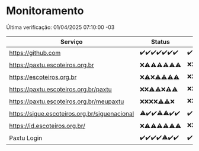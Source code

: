 # Monitoramento

Última verificação: 01/04/2025 07:10:00 -03

|Serviço|Status|Últimas 24h|
|---|---|---|
|https://github.com|<span title="2025-03-25: OK=23">✔️</span><span title="2025-03-26: OK=23">✔️</span><span title="2025-03-27: OK=23">✔️</span><span title="2025-03-28: OK=23">✔️</span><span title="2025-03-29: OK=23">✔️</span><span title="2025-03-30: OK=23">✔️</span><span title="2025-03-31: OK=9">✔️</span>|<span title="31/03/2025 07:10:00 -03 : 200">✔️</span><span title="31/03/2025 08:07:00 -03 : 200">✔️</span><span title="31/03/2025 09:17:00 -03 : 200">✔️</span><span title="31/03/2025 10:20:00 -03 : 200">✔️</span><span title="31/03/2025 11:09:00 -03 : 200">✔️</span><span title="31/03/2025 12:09:00 -03 : 200">✔️</span><span title="31/03/2025 13:11:00 -03 : 200">✔️</span><span title="31/03/2025 14:07:00 -03 : 200">✔️</span><span title="31/03/2025 15:12:00 -03 : 200">✔️</span><span title="31/03/2025 16:07:00 -03 : 200">✔️</span><span title="31/03/2025 17:10:00 -03 : 200">✔️</span><span title="31/03/2025 18:08:00 -03 : 200">✔️</span><span title="31/03/2025 19:08:00 -03 : 200">✔️</span><span title="31/03/2025 20:08:00 -03 : 200">✔️</span><span title="31/03/2025 21:51:00 -03 : 200">✔️</span><span title="31/03/2025 23:38:00 -03 : 200">✔️</span><span title="01/04/2025 00:36:00 -03 : 200">✔️</span><span title="01/04/2025 01:12:00 -03 : 200">✔️</span><span title="01/04/2025 02:09:00 -03 : 200">✔️</span><span title="01/04/2025 03:13:00 -03 : 200">✔️</span><span title="01/04/2025 04:09:00 -03 : 200">✔️</span><span title="01/04/2025 05:13:00 -03 : 200">✔️</span><span title="01/04/2025 06:10:00 -03 : 200">✔️</span><span title="01/04/2025 07:10:00 -03 : 200">✔️</span>|
|https://paxtu.escoteiros.org.br|<span title="2025-03-25: Falhas=23">❌</span><span title="2025-03-26: OK=2, Falhas=21">⚠️</span><span title="2025-03-27: OK=8, Falhas=15">⚠️</span><span title="2025-03-28: OK=2, Falhas=21">⚠️</span><span title="2025-03-29: OK=3, Falhas=20">⚠️</span><span title="2025-03-30: OK=5, Falhas=18">⚠️</span><span title="2025-03-31: OK=2, Falhas=7">⚠️</span>|<span title="31/03/2025 07:10:00 -03 : 403">❌</span><span title="31/03/2025 08:07:00 -03 : 403">❌</span><span title="31/03/2025 09:17:00 -03 : 403">❌</span><span title="31/03/2025 10:20:00 -03 : 200">✔️</span><span title="31/03/2025 11:09:00 -03 : 403">❌</span><span title="31/03/2025 12:09:00 -03 : 200">✔️</span><span title="31/03/2025 13:11:00 -03 : 403">❌</span><span title="31/03/2025 14:07:00 -03 : 403">❌</span><span title="31/03/2025 15:12:00 -03 : 403">❌</span><span title="31/03/2025 16:07:00 -03 : 403">❌</span><span title="31/03/2025 17:10:00 -03 : 403">❌</span><span title="31/03/2025 18:08:00 -03 : 403">❌</span><span title="31/03/2025 19:08:00 -03 : 403">❌</span><span title="31/03/2025 20:08:00 -03 : 403">❌</span><span title="31/03/2025 21:51:00 -03 : 403">❌</span><span title="31/03/2025 23:38:00 -03 : 403">❌</span><span title="01/04/2025 00:36:00 -03 : 403">❌</span><span title="01/04/2025 01:12:00 -03 : 403">❌</span><span title="01/04/2025 02:09:00 -03 : 403">❌</span><span title="01/04/2025 03:13:00 -03 : 403">❌</span><span title="01/04/2025 04:09:00 -03 : 403">❌</span><span title="01/04/2025 05:13:00 -03 : 403">❌</span><span title="01/04/2025 06:10:00 -03 : 403">❌</span><span title="01/04/2025 07:10:00 -03 : 403">❌</span>|
|https://escoteiros.org.br|<span title="2025-03-25: Falhas=23">❌</span><span title="2025-03-26: OK=1, Falhas=22">⚠️</span><span title="2025-03-27: Falhas=23">❌</span><span title="2025-03-28: OK=1, Falhas=22">⚠️</span><span title="2025-03-29: OK=1, Falhas=22">⚠️</span><span title="2025-03-30: OK=1, Falhas=22">⚠️</span><span title="2025-03-31: OK=1, Falhas=8">⚠️</span>|<span title="31/03/2025 07:10:00 -03 : 403">❌</span><span title="31/03/2025 08:07:00 -03 : 403">❌</span><span title="31/03/2025 09:17:00 -03 : 403">❌</span><span title="31/03/2025 10:20:00 -03 : 403">❌</span><span title="31/03/2025 11:09:00 -03 : 403">❌</span><span title="31/03/2025 12:09:00 -03 : 403">❌</span><span title="31/03/2025 13:11:00 -03 : 200">✔️</span><span title="31/03/2025 14:07:00 -03 : 200">✔️</span><span title="31/03/2025 15:12:00 -03 : 200">✔️</span><span title="31/03/2025 16:07:00 -03 : 403">❌</span><span title="31/03/2025 17:10:00 -03 : 403">❌</span><span title="31/03/2025 18:08:00 -03 : 403">❌</span><span title="31/03/2025 19:08:00 -03 : 200">✔️</span><span title="31/03/2025 20:08:00 -03 : 403">❌</span><span title="31/03/2025 21:51:00 -03 : 403">❌</span><span title="31/03/2025 23:38:00 -03 : 403">❌</span><span title="01/04/2025 00:36:00 -03 : 403">❌</span><span title="01/04/2025 01:12:00 -03 : 403">❌</span><span title="01/04/2025 02:09:00 -03 : 403">❌</span><span title="01/04/2025 03:13:00 -03 : 403">❌</span><span title="01/04/2025 04:09:00 -03 : 403">❌</span><span title="01/04/2025 05:13:00 -03 : 403">❌</span><span title="01/04/2025 06:10:00 -03 : 403">❌</span><span title="01/04/2025 07:10:00 -03 : 403">❌</span>|
|https://paxtu.escoteiros.org.br/paxtu|<span title="2025-03-25: Falhas=23">❌</span><span title="2025-03-26: Falhas=23">❌</span><span title="2025-03-27: OK=2, Falhas=21">⚠️</span><span title="2025-03-28: OK=2, Falhas=21">⚠️</span><span title="2025-03-29: Falhas=23">❌</span><span title="2025-03-30: OK=1, Falhas=22">⚠️</span><span title="2025-03-31: OK=1, Falhas=8">⚠️</span>|<span title="31/03/2025 07:10:00 -03 : 403">❌</span><span title="31/03/2025 08:07:00 -03 : 403">❌</span><span title="31/03/2025 09:17:00 -03 : 403">❌</span><span title="31/03/2025 10:20:00 -03 : 200">✔️</span><span title="31/03/2025 11:09:00 -03 : 403">❌</span><span title="31/03/2025 12:09:00 -03 : 200">✔️</span><span title="31/03/2025 13:11:00 -03 : 403">❌</span><span title="31/03/2025 14:07:00 -03 : 403">❌</span><span title="31/03/2025 15:12:00 -03 : 403">❌</span><span title="31/03/2025 16:07:00 -03 : 403">❌</span><span title="31/03/2025 17:10:00 -03 : 403">❌</span><span title="31/03/2025 18:08:00 -03 : 403">❌</span><span title="31/03/2025 19:09:00 -03 : 403">❌</span><span title="31/03/2025 20:08:00 -03 : 403">❌</span><span title="31/03/2025 21:51:00 -03 : 403">❌</span><span title="31/03/2025 23:38:00 -03 : 403">❌</span><span title="01/04/2025 00:36:00 -03 : 403">❌</span><span title="01/04/2025 01:12:00 -03 : 403">❌</span><span title="01/04/2025 02:09:00 -03 : 403">❌</span><span title="01/04/2025 03:13:00 -03 : 403">❌</span><span title="01/04/2025 04:09:00 -03 : 403">❌</span><span title="01/04/2025 05:13:00 -03 : 403">❌</span><span title="01/04/2025 06:10:00 -03 : 200">✔️</span><span title="01/04/2025 07:10:00 -03 : 403">❌</span>|
|https://paxtu.escoteiros.org.br/meupaxtu|<span title="2025-03-25: Falhas=23">❌</span><span title="2025-03-26: Falhas=23">❌</span><span title="2025-03-27: Falhas=23">❌</span><span title="2025-03-28: Falhas=23">❌</span><span title="2025-03-29: OK=1, Falhas=22">⚠️</span><span title="2025-03-30: OK=1, Falhas=22">⚠️</span><span title="2025-03-31: Falhas=9">❌</span>|<span title="31/03/2025 07:10:00 -03 : 403">❌</span><span title="31/03/2025 08:07:00 -03 : 403">❌</span><span title="31/03/2025 09:17:00 -03 : 403">❌</span><span title="31/03/2025 10:20:00 -03 : 403">❌</span><span title="31/03/2025 11:09:00 -03 : 502">❌</span><span title="31/03/2025 12:09:00 -03 : 403">❌</span><span title="31/03/2025 13:11:00 -03 : 403">❌</span><span title="31/03/2025 14:07:00 -03 : 403">❌</span><span title="31/03/2025 15:12:00 -03 : 403">❌</span><span title="31/03/2025 16:07:00 -03 : 403">❌</span><span title="31/03/2025 17:10:00 -03 : 403">❌</span><span title="31/03/2025 18:08:00 -03 : 200">✔️</span><span title="31/03/2025 19:09:00 -03 : 200">✔️</span><span title="31/03/2025 20:08:00 -03 : 403">❌</span><span title="31/03/2025 21:51:00 -03 : 403">❌</span><span title="31/03/2025 23:38:00 -03 : 403">❌</span><span title="01/04/2025 00:36:00 -03 : 403">❌</span><span title="01/04/2025 01:12:00 -03 : 403">❌</span><span title="01/04/2025 02:09:00 -03 : 403">❌</span><span title="01/04/2025 03:13:00 -03 : 403">❌</span><span title="01/04/2025 04:09:00 -03 : 403">❌</span><span title="01/04/2025 05:13:00 -03 : 403">❌</span><span title="01/04/2025 06:10:00 -03 : 403">❌</span><span title="01/04/2025 07:10:00 -03 : 200">✔️</span>|
|https://sigue.escoteiros.org.br/siguenacional|<span title="2025-03-25: OK=22, Falhas=1">⚠️</span><span title="2025-03-26: OK=23">✔️</span><span title="2025-03-27: OK=23">✔️</span><span title="2025-03-28: OK=22, Falhas=1">⚠️</span><span title="2025-03-29: OK=22, Falhas=1">⚠️</span><span title="2025-03-30: OK=23">✔️</span><span title="2025-03-31: OK=9">✔️</span>|<span title="31/03/2025 07:10:00 -03 : 200">✔️</span><span title="31/03/2025 08:07:00 -03 : 200">✔️</span><span title="31/03/2025 09:17:00 -03 : 200">✔️</span><span title="31/03/2025 10:20:00 -03 : 200">✔️</span><span title="31/03/2025 11:09:00 -03 : 502">❌</span><span title="31/03/2025 12:09:00 -03 : 200">✔️</span><span title="31/03/2025 13:11:00 -03 : 200">✔️</span><span title="31/03/2025 14:07:00 -03 : 200">✔️</span><span title="31/03/2025 15:12:00 -03 : 200">✔️</span><span title="31/03/2025 16:07:00 -03 : 200">✔️</span><span title="31/03/2025 17:10:00 -03 : 200">✔️</span><span title="31/03/2025 18:08:00 -03 : 200">✔️</span><span title="31/03/2025 19:09:00 -03 : 200">✔️</span><span title="31/03/2025 20:08:00 -03 : 200">✔️</span><span title="31/03/2025 21:51:00 -03 : 200">✔️</span><span title="31/03/2025 23:38:00 -03 : 200">✔️</span><span title="01/04/2025 00:36:00 -03 : 200">✔️</span><span title="01/04/2025 01:12:00 -03 : 200">✔️</span><span title="01/04/2025 02:09:00 -03 : 200">✔️</span><span title="01/04/2025 03:13:00 -03 : 200">✔️</span><span title="01/04/2025 04:09:00 -03 : 200">✔️</span><span title="01/04/2025 05:13:00 -03 : 200">✔️</span><span title="01/04/2025 06:10:00 -03 : 200">✔️</span><span title="01/04/2025 07:10:00 -03 : 200">✔️</span>|
|https://id.escoteiros.org.br/|<span title="2025-03-25: Falhas=23">❌</span><span title="2025-03-26: OK=2, Falhas=21">⚠️</span><span title="2025-03-27: OK=7, Falhas=16">⚠️</span><span title="2025-03-28: OK=6, Falhas=17">⚠️</span><span title="2025-03-29: OK=4, Falhas=19">⚠️</span><span title="2025-03-30: OK=4, Falhas=19">⚠️</span><span title="2025-03-31: OK=2, Falhas=7">⚠️</span>|<span title="31/03/2025 07:10:00 -03 : 403">❌</span><span title="31/03/2025 08:07:00 -03 : 403">❌</span><span title="31/03/2025 09:17:00 -03 : 403">❌</span><span title="31/03/2025 10:20:00 -03 : 200">✔️</span><span title="31/03/2025 11:09:00 -03 : 403">❌</span><span title="31/03/2025 12:09:00 -03 : 403">❌</span><span title="31/03/2025 13:11:00 -03 : 403">❌</span><span title="31/03/2025 14:07:00 -03 : 403">❌</span><span title="31/03/2025 15:12:00 -03 : 200">✔️</span><span title="31/03/2025 16:07:00 -03 : 403">❌</span><span title="31/03/2025 17:10:00 -03 : 403">❌</span><span title="31/03/2025 18:08:00 -03 : 200">✔️</span><span title="31/03/2025 19:09:00 -03 : 403">❌</span><span title="31/03/2025 20:08:00 -03 : 403">❌</span><span title="31/03/2025 21:51:00 -03 : 403">❌</span><span title="31/03/2025 23:38:00 -03 : 403">❌</span><span title="01/04/2025 00:36:00 -03 : 403">❌</span><span title="01/04/2025 01:12:00 -03 : 403">❌</span><span title="01/04/2025 02:09:00 -03 : 403">❌</span><span title="01/04/2025 03:13:00 -03 : 200">✔️</span><span title="01/04/2025 04:09:00 -03 : 403">❌</span><span title="01/04/2025 05:13:00 -03 : 403">❌</span><span title="01/04/2025 06:10:00 -03 : 403">❌</span><span title="01/04/2025 07:10:00 -03 : 200">✔️</span>|
|Paxtu Login|<span title="2025-03-25: OK=23">✔️</span><span title="2025-03-26: OK=23">✔️</span><span title="2025-03-27: OK=23">✔️</span><span title="2025-03-28: OK=23">✔️</span><span title="2025-03-29: OK=22, Falhas=1">⚠️</span><span title="2025-03-30: OK=23">✔️</span><span title="2025-03-31: OK=9">✔️</span>|<span title="31/03/2025 07:10:00 -03 : 200">✔️</span><span title="31/03/2025 08:07:00 -03 : 200">✔️</span><span title="31/03/2025 09:17:00 -03 : 200">✔️</span><span title="31/03/2025 10:20:00 -03 : 200">✔️</span><span title="31/03/2025 11:09:00 -03 : 502">❌</span><span title="31/03/2025 12:09:00 -03 : 200">✔️</span><span title="31/03/2025 13:11:00 -03 : 200">✔️</span><span title="31/03/2025 14:07:00 -03 : 200">✔️</span><span title="31/03/2025 15:12:00 -03 : 200">✔️</span><span title="31/03/2025 16:07:00 -03 : 200">✔️</span><span title="31/03/2025 17:10:00 -03 : 200">✔️</span><span title="31/03/2025 18:08:00 -03 : 200">✔️</span><span title="31/03/2025 19:09:00 -03 : 200">✔️</span><span title="31/03/2025 20:08:00 -03 : 200">✔️</span><span title="31/03/2025 21:51:00 -03 : 200">✔️</span><span title="31/03/2025 23:38:00 -03 : 200">✔️</span><span title="01/04/2025 00:36:00 -03 : 200">✔️</span><span title="01/04/2025 01:12:00 -03 : 200">✔️</span><span title="01/04/2025 02:09:00 -03 : 200">✔️</span><span title="01/04/2025 03:13:00 -03 : 200">✔️</span><span title="01/04/2025 04:09:00 -03 : 200">✔️</span><span title="01/04/2025 05:13:00 -03 : 200">✔️</span><span title="01/04/2025 06:10:00 -03 : 200">✔️</span><span title="01/04/2025 07:10:00 -03 : 200">✔️</span>|
